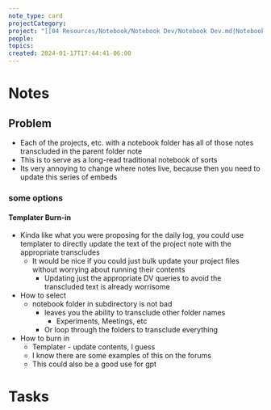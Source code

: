```yaml
---
note_type: card
projectCategory: 
project: "[[04 Resources/Notebook/Notebook Dev/Notebook Dev.md|Notebook Dev]]"
people: 
topics: 
created: 2024-01-17T17:44:41-06:00
---
```

# Notes

## Problem
- Each of the projects, etc. with a notebook folder has all of those notes transcluded in the parent folder note
- This is to serve as a long-read traditional notebook of sorts
- Its very annoying to change where notes live, because then you need to update this series of embeds

### some options

#### Templater Burn-in

- Kinda like what you were proposing for the daily log, you could use templater to directly update the text of the project note with the appropriate transcludes
	- It would be nice if you could just bulk update your project files without worrying about running their contents
		- Updating just the appropriate DV queries to avoid the transcluded text is already worrisome 
- How to select
	- notebook folder in subdirectory is not bad
		- leaves you the ability to transclude other folder names
			- Experiments, Meetings, etc
		- Or loop through the folders to transclude everything
- How to burn in
	- Templater - update contents, I guess
	- I know there are some examples of this on the forums
	- This could also be a good use for gpt

# Tasks

